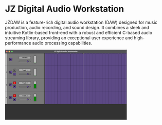 # JZ Digital Audio Workstation

JZDAW is a feature-rich digital audio workstation (DAW) designed for music production, audio recording, and sound design. It combines a sleek and intuitive Kotlin-based front-end with a robust and efficient C-based audio streaming library, providing an exceptional user experience and high-performance audio processing capabilities.


<!-- markdownlint-disable MD033 -->
<img src="./Assets/home.png" alt="drawing" width="400"/>
<!-- markdownlint-enable MD033 -->
